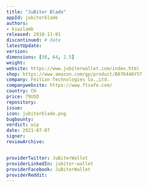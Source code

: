 ```yaml
---
title: "JuBiter Blade"
appId: jubiterblade
authors:
- kiwilamb
released: 2018-11-01
discontinued: # date
latestUpdate:
version:
dimensions: [38, 64, 2.5]
weight: 
website: https://www.jubiterwallet.com/index.html
shop: https://www.amazon.com/gp/product/B07K446Y57
company: Feitian Technologies Co.,Ltd.
companywebsite: https://www.ftsafe.com/
country: CH
price: 79USD
repository: 
issue:
icon: jubiterblade.png
bugbounty:
verdict: wip
date: 2021-07-07
signer:
reviewArchive:


providerTwitter: JuBiterWallet
providerLinkedIn: jubiter-wallet
providerFacebook: JuBiterWallet
providerReddit: 
---
```


